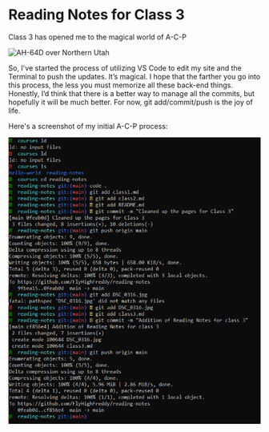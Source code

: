 # Reading Notes for Class 3

Class 3 has opened me to the magical world of A-C-P

![AH-64D over Northern Utah](/DSC_0316.jpg)

So, I've started the process of utilizing VS Code to edit my site and the Terminal to push the updates. It’s magical. I hope that the farther you go into this process, the less you must memorize all these back-end things. Honestly, I’d think that there is a better way to manage all the commits, but hopefully it will be much better. For now, git add/commit/push is the joy of life.

Here's a screenshot of my initial A-C-P process:

![Lab 3 ACP Snip](/Lab3ACPSnip.PNG)
